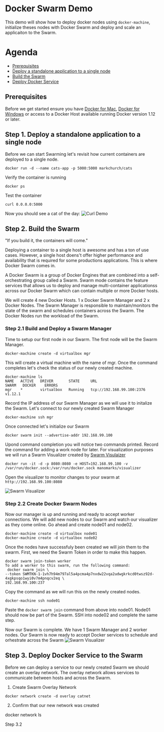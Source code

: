 # Docker Swarm Demo
This demo will show how to deploy docker nodes using `docker-machine`, initialize theses nodes with Docker Swarm and deploy and scale an applicaiton to the Swarm.

# Agenda
- [Prerequisites](#prerequisites)
- [Deploy a standalone application to a single node](#deploy-app)
- [Build the Swarm](#Build-Swarm)
- [Deploy Docker Service](#deploy-service)

## Prerequisites
Before we get started ensure you have [Docker for Mac](https://docs.docker.com/docker-for-mac/), [Docker for Windows](https://docs.docker.com/docker-for-windows/) or access to a Docker Host available running Docker version 1.12 or later.

## <a name="deploy-app"></a>Step 1. Deploy a standalone application to a single node
Before we can start Swarming let's revisit how current containers are deployed to a single node.

    docker run -d --name cats-app -p 5000:5000 markchurch/cats

Verify the container is running

    docker ps

Test the container

    curl 0.0.0.0:5000

Now you should see a cat of the day:
![Curl Demo](https://github.com/vegasbrianc/docker-ch-meetup10/blob/master/images/curl_demo.png)

## <a name="Build-Swarm"></a>Step 2. Build the Swarm
"If you build it, the containers will come."

Deploying a container to a single host is awesome and has a ton of use cases. However, a single host doens't offer higher performance and availability that is required for some productions applications. This is where Docker Swarm comes in.

A Docker Swarm is a group of Docker Engines that are combined into a self-orchestrating group called a Swarm. Swarm mode contains the feature services that allows us to deploy and manage multi-container applicationss across our Docker Swarm which can contain multiple or more Docker hosts.

We will create 4 new Docker Hosts. 1 x Docker Swarm Manager and 2 x Docker Nodes. The Swarm Manager is responsible to maintain/monitors the state of the swarm and schedules containers across the Swarm. The Docker Nodes run the workload of the Swarm.

### Step 2.1 Build and Deploy a Swarm Manager
Time to setup our first node in our Swarm. The first node will be the Swarm Manager.

    docker-machine create -d virtualbox mgr

This will create a virtual machine with the name of mgr. Once the command completes let's check the status of our newly created machine.

    docker-machine ls
    NAME   ACTIVE   DRIVER       STATE     URL                         SWARM   DOCKER    ERRORS
    mgr    *        virtualbox   Running   tcp://192.168.99.100:2376           v1.12.1

Record the IP address of our Swarm Manager as we will use it to initalize the Swarm. Let's connect to our newly created Swarm Manager

    docker-machine ssh mgr

Once connected let's initialize our Swarm

    docker swarm init --advertise-addr 192.168.99.100

Upond command completion you will notice two commands printed. Record the command for adding a work node for later. For visualization purposes we will run a Swarm Visualizer created by [Swarm Visulaizer](https://github.com/ManoMarks/docker-swarm-visualizer)

    docker run -it -d -p 8080:8080 -e HOST=192.168.99.100 -v /var/run/docker.sock:/var/run/docker.sock manomarks/visualizer
    
Open the visualizer to monitor changes to your swarm at `http://192.168.99.100:8080`

![Swarm Visualizer](https://github.com/vegasbrianc/docker-ch-meetup10/blob/master/images/swarm_mgr.png)


### Step 2.2 Create Docker Swarm Nodes
Now our manager is up and running and ready to accept worker connections. We will add new nodes to our Swarm and watch our visualizer as they come online. Go ahead and create node01 and node02.

    docker-machine create -d virtualbox node01
    docker-machine create -d virtualbox node02
    
Once the nodes have successfuly been created we will join them to the swarm. First, we need the Swarm Token in order to make this happen.

    docker swarm join-token worker
    To add a worker to this swarm, run the following command:
     docker swarm join \
    --token SWMTKN-1-1vh7h94m797al5a4pcma4p7nxdw22vqa2udwgkrkcd0twsz92d-4xgkpsqo1wyi0v7m4pnqcv2eq \
    192.168.99.100:237

Copy the command as we will run this on the newly created nodes.

    docker-machine ssh node01

Paste the `docker swarm join` command from above into node01. Node01 should now be part of the Swarm. SSH into node02 and complete the same step. 

Now our Swarm is complete. We have 1 Swarm Manager and 2 worker nodes. Our Swarm is now ready to accept Docker services to schedule and orhestrate across the Swarm
![Swarm Visualizer](https://github.com/vegasbrianc/docker-ch-meetup10/blob/master/images/swarm_all_nodes.png)


## <a name="deploy-service"></a>Step 3. Deploy Docker Service to the Swarm
Before we can deploy a service to our newly created Swarm we should create an overlay network. The overlay network allows services to communicate between hosts and across the Swarm.

  1. Create Swarm Overlay Network

    docker network create -d overlay catnet

  2. Confirm that our new network was created

   docker network ls 

Step 3.2

